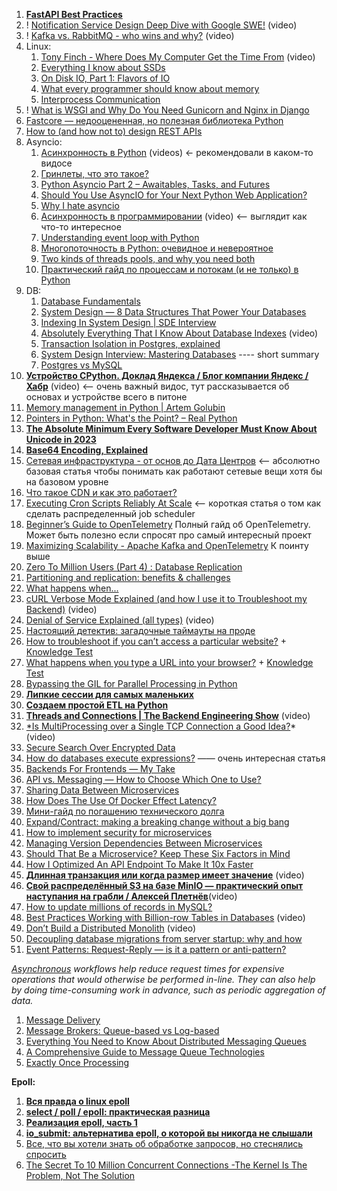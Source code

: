 
1. **[FastAPI Best Practices](https://github.com/zhanymkanov/fastapi-best-practices?tab=readme-ov-file#fastapi-best-practices)**
2. ! [Notification Service Design Deep Dive with Google SWE!](https://www.youtube.com/watch?v=TpugGhXhdaU) (video)
3. ! [Kafka vs. RabbitMQ - who wins and why?](https://www.youtube.com/watch?v=_5mu7lZz5X4) (video)
4. Linux:
	1. [Tony Finch - Where Does My Computer Get the Time From](https://ripe86.ripe.net/archives/video/1126/) (video)
	2. [Everything I know about SSDs](https://kcall.co.uk/ssd/index.html)
	3. [On Disk IO, Part 1: Flavors of IO](https://medium.com/databasss/on-disk-io-part-1-flavours-of-io-8e1ace1de017)
	4. [What every programmer should know about memory](https://lwn.net/Articles/250967/)
	5. [Interprocess Communication](https://beej.us/guide/bgipc/html/?ref=architecturenotes.co)
5. ! [What is WSGI and Why Do You Need Gunicorn and Nginx in Django](https://apirobot.me/posts/what-is-wsgi-and-why-do-you-need-gunicorn-and-nginx-in-django)
6. [Fastcore — недооцененная, но полезная библиотека Python](https://habr.com/ru/companies/skillfactory/articles/524334/)
7. [How to (and how not to) design REST APIs](https://github.com/stickfigure/blog/wiki/How-to-(and-how-not-to)-design-REST-APIs)
8. Asyncio:
	1. [Асинхронность в Python](notion://www.notion.so/ligonberry/!%3Chttps://www.youtube.com/playlist?list=PLlWXhlUMyooawilqK4lPXRvxtbYiw34S8%3E) (videos) <- рекомендовали в каком-то видосе
	2. [Гринлеты, что это такое?](https://itbun.blogspot.com/2014/01/blog-post.html)
	3. [Python Asyncio Part 2 – Awaitables, Tasks, and Futures](https://bbc.github.io/cloudfit-public-docs/asyncio/asyncio-part-2.html)
	4. [Should You Use AsyncIO for Your Next Python Web Application?](https://www.laac.dev/blog/page/2/)
	5. [Why I hate asyncio](https://charlesleifer.com/blog/asyncio/)
	6. [Асинхронность в программировании](https://habr.com/ru/companies/jugru/articles/446562/) (video) <-- выглядит как что-то интересное
	7. [Understanding event loop with Python](https://medium.com/@pekelny/fake-event-loop-python3-7498761af5e0)
	8. [Многопоточность в Python: очевидное и невероятное](https://habr.com/ru/articles/764420/)
	9. [Two kinds of threads pools, and why you need both](https://pythonspeed.com/articles/two-thread-pools/)
	10. [Практический гайд по процессам и потокам (и не только) в Python](https://habr.com/ru/articles/773376/)
9. DB:
    1. [Database Fundamentals](https://tontinton.com/posts/database-fundementals/?ref=architecturenotes.co)
    2. [System Design — 8 Data Structures That Power Your Databases](https://medium.com/@maheshsaini.sec/system-design-8-data-structures-that-power-your-databases-98ea40bf863)
    3. [Indexing In System Design | SDE Interview](https://ganeshprasad227.medium.com/indexing-in-system-design-sde-interview-3601398901b3)
    4. [Absolutely Everything That I Know About Database Indexes](https://www.youtube.com/watch?v=Qhc8gFF2qS8) (video)
    5. [Transaction Isolation in Postgres, explained](https://www.thenile.dev/blog/transaction-isolation-postgres)
    6. [System Design Interview: Mastering Databases](https://levelup.gitconnected.com/system-design-interview-mastering-databases-9fb40bb561cd) ---- short summary
    7. [Postgres vs MySQL](https://medium.com/@hnasr/postgres-vs-mysql-5fa3c588a94e)
10. **[Устройство CPython. Доклад Яндекса / Блог компании Яндекс / Хабр](https://habr.com/ru/company/yandex/blog/511972/)** (video) <-- очень важный видос, тут рассказывается об основах и устройстве всего в питоне
11. [Memory management in Python | Artem Golubin](https://rushter.com/blog/python-memory-managment/)
12. [Pointers in Python: What's the Point? – Real Python](https://realpython.com/pointers-in-python/)
13. **[The Absolute Minimum Every Software Developer Must Know About Unicode in 2023](https://tonsky.me/blog/unicode/?ref=architecturenotes.co)**
14. **[Base64 Encoding, Explained](https://www.writesoftwarewell.com/base64-encoding-explained/?ref=architecturenotes.co)**
15. [Сетевая инфраструктура - от основ до Дата Центров](https://amarchenko.dev/translate/2023-10-02-network/) <-- абсолютно базовая статья чтобы понимать как работают сетевые вещи хотя бы на базовом уровне
16. [Что такое CDN и как это работает?](https://habr.com/ru/companies/selectel/articles/463915/)
17. [Executing Cron Scripts Reliably At Scale](https://slack.engineering/executing-cron-scripts-reliably-at-scale/?ref=architecturenotes.co) <-- короткая статья о том как сделать распределенный job scheduler
18. [Beginner’s Guide to OpenTelemetry](https://logz.io/learn/opentelemetry-guide/) Полный гайд об OpenTelemetry. Может быть полезно если спросят про самый интересный проект
19. [Maximizing Scalability - Apache Kafka and OpenTelemetry](https://signoz.io/blog/maximizing-scalability-apache-kafka-and-opentelemetry/) К поинту выше
20. [Zero To Million Users (Part 4) : Database Replication](https://levelup.gitconnected.com/zero-to-million-users-part-4-database-replication-186d19c04bb6)
21. [Partitioning and replication: benefits & challenges](https://dimosr.github.io/partitioning-and-replication/)
22. [What happens when...](https://github.com/alex/what-happens-when)
23. [cURL Verbose Mode Explained (and how I use it to Troubleshoot my Backend)](https://www.youtube.com/watch?v=PVm0YEEuS8s&list=PLQnljOFTspQUybacGRk1b_p13dgI-SmcZ&index=25) (video)
24. [Denial of Service Explained (all types)](https://www.youtube.com/watch?v=PwVzG-1LT9A&list=PLQnljOFTspQU0ICDe-cL1EwXC4GDSayKY&index=20) (video)
25. [Настоящий детектив: загадочные таймауты на проде](https://habr.com/ru/companies/vk/articles/684018/)
26. [How to troubleshoot if you can’t access a particular website?](https://medium.com/nerd-for-tech/how-to-troubleshoot-if-you-cant-access-a-particular-website-af681fac3215) + [Knowledge Test](https://medium.com/nerd-for-tech/knowledge-test-how-to-troubleshoot-if-you-cant-access-a-particular-website-52bc9307343d)
27. [What happens when you type a URL into your browser?](https://medium.com/nerd-for-tech/what-happens-when-you-type-a-url-into-your-browser-ca500d86975c) + [Knowledge Test](https://medium.com/nerd-for-tech/knowledge-test-what-happens-when-you-type-a-url-into-your-browser-8b47056c59c)
28. [Bypassing the GIL for Parallel Processing in Python](https://realpython.com/python-parallel-processing/)
29. **[Липкие сессии для самых маленьких](https://habr.com/ru/companies/domclick/articles/548610/)**
30. **[Создаем простой ETL на Python](https://habr.com/ru/articles/664020/)**
31. **[Threads and Connections | The Backend Engineering Show](https://www.youtube.com/watch?v=CZw57SIwgiE&list=PLQnljOFTspQU0ICDe-cL1EwXC4GDSayKY&index=25)** (video)
32. [*Is MultiProcessing over a Single TCP Connection a Good Idea?](https://www.youtube.com/watch?v=NqpM2GYbovo&list=PLQnljOFTspQUVDsQcPnmdbtLUhqODSV1F&index=2)* (video)
33. [Secure Search Over Encrypted Data](https://www.cossacklabs.com/blog/secure-search-over-encrypted-data-acra-se/)
34. [How do databases execute expressions?](https://notes.eatonphil.com/2023-09-21-how-do-databases-execute-expressions.html) —— очень интересная статья
35. [Backends For Frontends — My Take](https://faun.pub/backends-for-frontends-my-take-b97663ec1b68)
36. [API vs. Messaging — How to Choose Which One to Use?](https://betterprogramming.pub/api-vs-messaging-how-to-choose-which-one-to-use-d6634599d2bd)
37. [Sharing Data Between Microservices](https://medium.com/@denhox/sharing-data-between-microservices-fe7fb9471208)
38. [How Does The Use Of Docker Effect Latency?](http://highscalability.com/blog/2015/12/16/how-does-the-use-of-docker-effect-latency.html)
39. [Мини-гайд по погашению технического долга](https://habr.com/ru/articles/714568/)
40. [Expand/Contract: making a breaking change without a big bang](https://blog.thepete.net/blog/2023/12/05/expand/contract-making-a-breaking-change-without-a-big-bang/)
41. [How to implement security for microservices](https://medium.com/microservices-learning/how-to-implement-security-for-microservices-89b140d3e555)
42. [Managing Version Dependencies Between Microservices](https://medium.com/@denhox/managing-version-dependencies-between-microservices-648d1d8dd4ca)
43. [Should That Be a Microservice? Keep These Six Factors in Mind](https://tanzu.vmware.com/content/blog/should-that-be-a-microservice-keep-these-six-factors-in-mind)
44. [How I Optimized An API Endpoint To Make It 10x Faster](https://bootcamp.uxdesign.cc/how-i-optimized-an-api-endpoint-to-make-it-10x-faster-2f5fe9a84bd9)
45. **[Длинная транзакция или когда размер имеет значение](https://www.youtube.com/watch?v=3h48iowNbwo)** (video)
46. **[Свой распределённый S3 на базе MinIO — практический опыт наступания на грабли / Алексей Плетнёв](https://www.youtube.com/watch?v=XiJVC9nzAW4)**(video)
47. [How to update millions of records in MySQL?](https://www.startdataengineering.com/post/update-mysql-in-batch/)
48. [Best Practices Working with Billion-row Tables in Databases](https://www.youtube.com/watch?v=wj7KEMEkMUE&list=PLQnljOFTspQXjD0HOzN7P2tgzu7scWpl2&index=45) (video)
49. [Don’t Build a Distributed Monolith](https://www.youtube.com/watch?v=p2GlRToY5HI) (video)
50. [Decoupling database migrations from server startup: why and how](https://pythonspeed.com/articles/schema-migrations-server-startup/)
51. [Event Patterns: Request-Reply — is it a pattern or anti-pattern?](https://blog.devgenius.io/event-patterns-request-reply-is-it-a-pattern-or-anti-pattern-641a257192d4)


*[Asynchronous](https://github.com/donnemartin/system-design-primer#asynchronism) workflows help reduce request times for expensive operations that would otherwise be performed in-line. They can also help by doing time-consuming work in advance, such as periodic aggregation of data.*

1. [Message Delivery](https://newsletter.francofernando.com/p/message-delivery?utm_source=substack&publication_id=1172544&post_id=138761278&utm_medium=email&utm_content=share&utm_campaign=email-share&triggerShare=true&isFreemail=true&r=1vxw4z)
2. [Message Brokers: Queue-based vs Log-based](https://towardsdev.com/message-brokers-queue-based-vs-log-based-66d1140f0f28)
3. [Everything You Need to Know About Distributed Messaging Queues](https://medium.com/geekculture/everything-you-need-to-know-about-distributed-messaging-queues-cb64b9d9005e)
4. [A Comprehensive Guide to Message Queue Technologies](https://jinlow.medium.com/a-comprehensive-guide-to-message-queue-technologies-861f1c560e55)
5. [Exactly Once Processing](https://medium.com/@sriramr083/exactly-once-processing-5e695de8b0d0)


**Epoll:**
1. **[Вся правда о linux epoll](https://habr.com/ru/articles/416669/)**
2. **[select / poll / epoll: практическая разница](https://habr.com/ru/companies/infopulse/articles/415259/)**
3. **[Реализация epoll, часть 1](https://habr.com/ru/companies/ruvds/articles/523946/)**
4. **[io_submit: альтернатива epoll, о которой вы никогда не слышали](https://habr.com/ru/companies/badoo/articles/439972/)**
5. [Все, что вы хотели знать об обработке запросов, но стеснялись спросить](https://habr.com/ru/articles/432630/)
6. [The Secret To 10 Million Concurrent Connections -The Kernel Is The Problem, Not The Solution](http://highscalability.com/blog/2013/5/13/the-secret-to-10-million-concurrent-connections-the-kernel-i.html)

